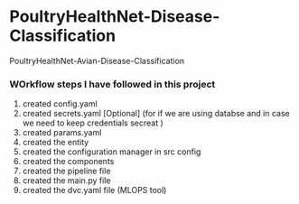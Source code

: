 # PoultryHealthNet-Disease-Classification
PoultryHealthNet-Avian-Disease-Classification


### WOrkflow steps I have followed in this project
1. created config.yaml
2. created secrets.yaml [Optional] (for if we are using databse and in case we need to keep credentials secreat )
3. created params.yaml
4. created the entity
5. created the configuration manager in src config
6. created the components
7. created the pipeline file
8. created the main.py file
9. created the dvc.yaml file (MLOPS tool)